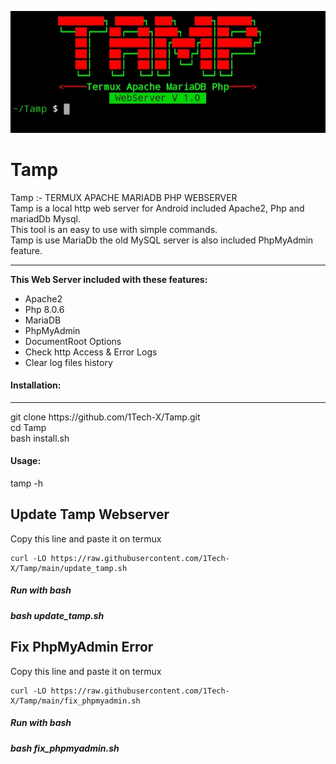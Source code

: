 <img src='20211112_055103.jpg' alt='Tamp WebServer'><br>
# Tamp
Tamp :- TERMUX APACHE MARIADB PHP WEBSERVER <br>
Tamp is a local http web server for Android included Apache2, Php and mariadDb Mysql.<br>
This tool is an easy to use with simple commands.<br>
Tamp is use MariaDb the old MySQL server is also included PhpMyAdmin feature.<br><hr>

<b> This Web Server included with these features:</b>
<ul>
  <li>Apache2</li>
  <li>Php 8.0.6</li>
  <li>MariaDB</li>
  <li>PhpMyAdmin</li>
  <li>DocumentRoot Options</li>
  <li>Check http Access & Error Logs</li>
  <li>Clear log files history</li>
 </ul>
 
 <h4>Installation:</h4><hr>
 git clone https://github.com/1Tech-X/Tamp.git<br>
 cd Tamp <br>
 bash install.sh<br>
 
 <h4>Usage:</h4>
 tamp -h 
 
 ## Update Tamp Webserver
Copy this line and paste it on termux
```
curl -LO https://raw.githubusercontent.com/1Tech-X/Tamp/main/update_tamp.sh
```
<h5>Run with bash</h5>
<h5>bash update_tamp.sh</h5>

 ## Fix PhpMyAdmin Error
Copy this line and paste it on termux
```
curl -LO https://raw.githubusercontent.com/1Tech-X/Tamp/main/fix_phpmyadmin.sh
```
<h5>Run with bash</h5>
<h5>bash fix_phpmyadmin.sh</h5>
